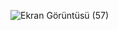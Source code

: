 ![Ekran Görüntüsü (57)](https://github.com/cgezginci/Hafta-17/assets/143842154/0001f8ab-9157-4dbc-8852-b558c349eee7)
